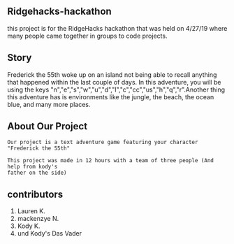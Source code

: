 ## **Ridgehacks-hackathon**
this project is for the RidgeHacks hackathon that was held on 4/27/19 where many people came together in groups to code projects.

## **Story**
Frederick the 55th woke up on an island not being able to recall anything that happened within the last couple of days. In this adventure, you will be using the keys "n","e","s","w","u","d","I","c","cc","us","h","q","r".Another thing this adventure has is environments like the jungle, the beach, the ocean blue, and many more places.

## **About Our Project**
    Our project is a text adventure game featuring your character "Frederick the 55th"

    This project was made in 12 hours with a team of three people (And help from kody's
    father on the side)

## **contributors**
1. Lauren K.
2. mackenzye N.
3. Kody K. 
4. und Kody's Das Vader
